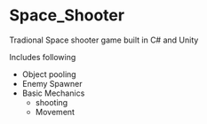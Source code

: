 # Space_Shooter

Tradional Space shooter game built in C# and Unity

Includes following
 - Object pooling
 - Enemy Spawner
 - Basic Mechanics
    - shooting
    - Movement 

